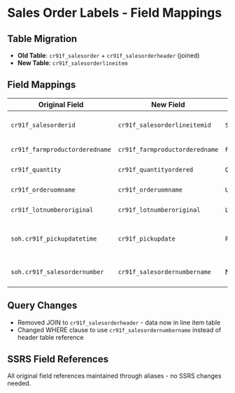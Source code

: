 # Sales Order Labels - Field Mappings

## Table Migration
- **Old Table**: `cr91f_salesorder` + `cr91f_salesorderheader` (joined)
- **New Table**: `cr91f_salesorderlineitem`

## Field Mappings

| Original Field | New Field | Alias Used | Notes |
|---|---|---|---|
| `cr91f_salesorderid` | `cr91f_salesorderlineitemid` | `SalesOrderLineNumber` | Primary key changed |
| `cr91f_farmproductorderedname` | `cr91f_farmproductorderedname` | `FarmProductOrderedName` | No change |
| `cr91f_quantity` | `cr91f_quantityordered` | `Quantity` | Field renamed |
| `cr91f_orderuomname` | `cr91f_orderuomname` | `UOMOrdered` | No change |
| `cr91f_lotnumberoriginal` | `cr91f_lotnumberoriginal` | `LotNumberOriginal` | No change |
| `soh.cr91f_pickupdatetime` | `cr91f_pickupdate` | `PickUpDate` | From header to line item |
| `soh.cr91f_salesordernumber` | `cr91f_salesordernumbername` | N/A | Used in WHERE clause |

## Query Changes
- Removed JOIN to `cr91f_salesorderheader` - data now in line item table
- Changed WHERE clause to use `cr91f_salesordernumbername` instead of header table reference

## SSRS Field References
All original field references maintained through aliases - no SSRS changes needed.